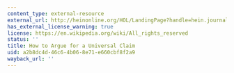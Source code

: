 ```yaml
---
content_type: external-resource
external_url: http://heinonline.org/HOL/LandingPage?handle=hein.journals/colhr30&div=19&id=&page=
has_external_license_warning: true
license: https://en.wikipedia.org/wiki/All_rights_reserved
status: ''
title: How to Argue for a Universal Claim
uid: a2b8dc4d-46c6-4b06-8e71-e660cbf8f2a9
wayback_url: ''
---
```

